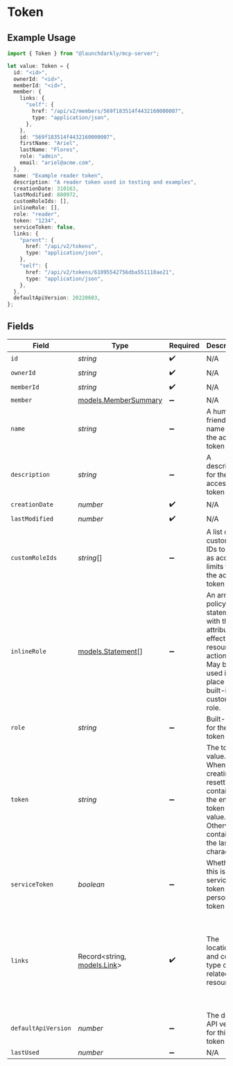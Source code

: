# Token

## Example Usage

```typescript
import { Token } from "@launchdarkly/mcp-server";

let value: Token = {
  id: "<id>",
  ownerId: "<id>",
  memberId: "<id>",
  member: {
    links: {
      "self": {
        href: "/api/v2/members/569f183514f4432160000007",
        type: "application/json",
      },
    },
    id: "569f183514f4432160000007",
    firstName: "Ariel",
    lastName: "Flores",
    role: "admin",
    email: "ariel@acme.com",
  },
  name: "Example reader token",
  description: "A reader token used in testing and examples",
  creationDate: 310163,
  lastModified: 880972,
  customRoleIds: [],
  inlineRole: [],
  role: "reader",
  token: "1234",
  serviceToken: false,
  links: {
    "parent": {
      href: "/api/v2/tokens",
      type: "application/json",
    },
    "self": {
      href: "/api/v2/tokens/61095542756dba551110ae21",
      type: "application/json",
    },
  },
  defaultApiVersion: 20220603,
};
```

## Fields

| Field                                                                                                                                                             | Type                                                                                                                                                              | Required                                                                                                                                                          | Description                                                                                                                                                       | Example                                                                                                                                                           |
| ----------------------------------------------------------------------------------------------------------------------------------------------------------------- | ----------------------------------------------------------------------------------------------------------------------------------------------------------------- | ----------------------------------------------------------------------------------------------------------------------------------------------------------------- | ----------------------------------------------------------------------------------------------------------------------------------------------------------------- | ----------------------------------------------------------------------------------------------------------------------------------------------------------------- |
| `id`                                                                                                                                                              | *string*                                                                                                                                                          | :heavy_check_mark:                                                                                                                                                | N/A                                                                                                                                                               |                                                                                                                                                                   |
| `ownerId`                                                                                                                                                         | *string*                                                                                                                                                          | :heavy_check_mark:                                                                                                                                                | N/A                                                                                                                                                               |                                                                                                                                                                   |
| `memberId`                                                                                                                                                        | *string*                                                                                                                                                          | :heavy_check_mark:                                                                                                                                                | N/A                                                                                                                                                               |                                                                                                                                                                   |
| `member`                                                                                                                                                          | [models.MemberSummary](../models/membersummary.md)                                                                                                                | :heavy_minus_sign:                                                                                                                                                | N/A                                                                                                                                                               |                                                                                                                                                                   |
| `name`                                                                                                                                                            | *string*                                                                                                                                                          | :heavy_minus_sign:                                                                                                                                                | A human-friendly name for the access token                                                                                                                        | Example reader token                                                                                                                                              |
| `description`                                                                                                                                                     | *string*                                                                                                                                                          | :heavy_minus_sign:                                                                                                                                                | A description for the access token                                                                                                                                | A reader token used in testing and examples                                                                                                                       |
| `creationDate`                                                                                                                                                    | *number*                                                                                                                                                          | :heavy_check_mark:                                                                                                                                                | N/A                                                                                                                                                               |                                                                                                                                                                   |
| `lastModified`                                                                                                                                                    | *number*                                                                                                                                                          | :heavy_check_mark:                                                                                                                                                | N/A                                                                                                                                                               |                                                                                                                                                                   |
| `customRoleIds`                                                                                                                                                   | *string*[]                                                                                                                                                        | :heavy_minus_sign:                                                                                                                                                | A list of custom role IDs to use as access limits for the access token                                                                                            | []                                                                                                                                                                |
| `inlineRole`                                                                                                                                                      | [models.Statement](../models/statement.md)[]                                                                                                                      | :heavy_minus_sign:                                                                                                                                                | An array of policy statements, with three attributes: effect, resources, actions. May be used in place of a built-in or custom role.                              | []                                                                                                                                                                |
| `role`                                                                                                                                                            | *string*                                                                                                                                                          | :heavy_minus_sign:                                                                                                                                                | Built-in role for the token                                                                                                                                       | reader                                                                                                                                                            |
| `token`                                                                                                                                                           | *string*                                                                                                                                                          | :heavy_minus_sign:                                                                                                                                                | The token value. When creating or resetting, contains the entire token value. Otherwise, contains the last four characters.                                       | 1234                                                                                                                                                              |
| `serviceToken`                                                                                                                                                    | *boolean*                                                                                                                                                         | :heavy_minus_sign:                                                                                                                                                | Whether this is a service token or a personal token                                                                                                               | false                                                                                                                                                             |
| `links`                                                                                                                                                           | Record<string, [models.Link](../models/link.md)>                                                                                                                  | :heavy_check_mark:                                                                                                                                                | The location and content type of related resources                                                                                                                | {<br/>"parent": {<br/>"href": "/api/v2/tokens",<br/>"type": "application/json"<br/>},<br/>"self": {<br/>"href": "/api/v2/tokens/61095542756dba551110ae21",<br/>"type": "application/json"<br/>}<br/>} |
| `defaultApiVersion`                                                                                                                                               | *number*                                                                                                                                                          | :heavy_minus_sign:                                                                                                                                                | The default API version for this token                                                                                                                            | 20220603                                                                                                                                                          |
| `lastUsed`                                                                                                                                                        | *number*                                                                                                                                                          | :heavy_minus_sign:                                                                                                                                                | N/A                                                                                                                                                               |                                                                                                                                                                   |